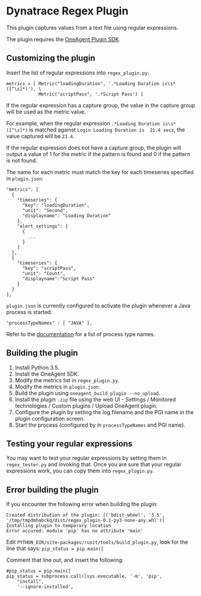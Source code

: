 # Dynatrace Regex Plugin


This plugin captures values from a text file using regular expressions.

The plugin requires the [OneAgent Plugin SDK](https://dynatrace.github.io/plugin-sdk/index.html).

## Customizing the plugin

Insert the list of regular expressions into `regex_plugin.py`:


	metrics = [ Metric("loadingDuration", '.*Loading Duration is\s*([^\s]*)'), \
	            Metric("scriptPass", '.*Script Pass') ]

If the regular expression has a capture group, the value in the capture group will be used as the metric value.

For example, when the regular expression `.*Loading Duration is\s*([^\s]*)` is matched against `Login Loading Duration is  21.4 secs`, the value captured will be `21.4`.

If the regular expression does not have a capture group, the plugin will output a value of 1 for the metric if the pattern is found and 0 if the pattern is not found.

The name for each metric must match the key for each timeseries specified in `plugin.json`:

	"metrics": [
	  {
	    "timeseries": {
	      "key": "loadingDuration",
	      "unit": "Second",
	      "displayname": "Loading Duration"
	    },
	    "alert_settings": [
	      {
	        ...
	      }
	    ]
	  },
	  {
	    "timeseries": {
	      "key": "scriptPass",
	      "unit": "Count",
	      "displayname":"Script Pass"
	    }
	  }
	],

`plugin.json` is currently configured to activate the plugin whenever a Java process is started:

	"processTypeNames" : [ "JAVA" ],

Refer to the [documentation](https://dynatrace.github.io/plugin-sdk/api/plugin_json_apidoc.html#metadata) for a list of process type names.

## Building the plugin

1. Install Python 3.5.
2. Install the OneAgent SDK.
3. Modify the metrics list in `regex_plugin.py`.
4. Modify the metrics in `plugin.json`.
5. Build the plugin using `oneagent_build_plugin --no_upload`.
6. Install the plugin `.zip` file using the web UI - Settings / Monitored technologies / Custom plugins / Upload OneAgent plugin.
7. Configure the plugin by setting the log filename and the PGI name in the plugin configuration screen.
8. Start the process (configured by in `processTypeNames` and PGI name).

## Testing your regular expressions

You may want to test your regular expressions by setting them in `regex_tester.py` and invoking that. Once you are sure that your regular expressions work, you can copy them into `regex_plugin.py`.

## Error building the plugin

If you encounter the following error when building the plugin:

	Created distribution of the plugin: [('bdist_wheel', '3.5', '/tmp/tmpdmhabckq/dist/regex_plugin-0.1-py3-none-any.whl')]
	Installing plugin to temporary location
	Error occured: module 'pip' has no attribute 'main'

Edit `PYTHON_DIR/site-packages/ruxit/tools/build_plugin.py`, look for the line that says: `pip_status = pip.main([`

Comment that line out, and insert the following:

	#pip_status = pip.main([
	pip_status = subprocess.call([sys.executable, '-m', 'pip',
	    "install",
	    '--ignore-installed',
